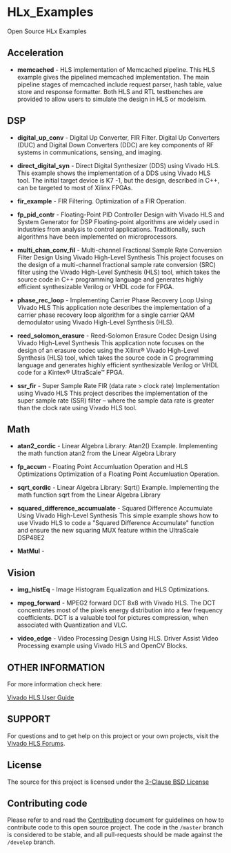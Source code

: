 # HLx_Examples
Open Source HLx Examples

## Acceleration 
- **memcached** - HLS implementation of Memcached pipeline.
  This HLS example gives the pipelined memcached implementation. The main pipeline stages of memcached include request parser, hash table, value store and response formatter. Both HLS and RTL testbenches are provided to allow users to simulate the design in HLS or modelsim.
  
## DSP 
- **digital_up_conv** - Digital Up Converter, FIR Filter.
  Digital Up Converters (DUC) and Digital Down Converters (DDC) are key components of RF systems in communications, sensing, and imaging.

- **direct_digital_syn** - Direct Digital Synthesizer (DDS) using Vivado HLS.
  This example shows the implementation of a DDS using Vivado HLS tool. The initial target device is K7 -1, but the design, described in C++, can be targeted to most of Xilinx FPGAs. 

- **fir_example** - FIR Filtering.
  Optimization of a FIR Operation.

- **fp_pid_contr** - Floating-Point PID Controller Design with Vivado HLS and System Generator for DSP
  Floating-point algorithms are widely used in industries from analysis to control applications. Traditionally, such algorithms have been implemented on microprocessors.
  
- **multi_chan_conv_fil** - Multi-channel Fractional Sample Rate Conversion Filter Design Using Vivado High-Level Synthesis
  This project focuses on the design of a multi-channel fractional sample rate conversion (SRC) filter using the Vivado High-Level Synthesis (HLS) tool, which takes the source code in C\++ programming language and generates highly efficient synthesizable Verilog or VHDL code for FPGA.

- **phase_rec_loop** - Implementing Carrier Phase Recovery Loop Using Vivado HLS 
  This application note describes the implementation of a carrier phase recovery loop algorithm for a single carrier QAM demodulator using Vivado High-Level Synthesis (HLS).
  
- **reed_solomon_erasure** - Reed-Solomon Erasure Codec Design Using Vivado High-Level Synthesis
  This application note focuses on the design of an erasure codec using the Xilinx® Vivado High-Level Synthesis (HLS) tool, which takes the source code in C programming language and generates highly efficient synthesizable Verilog or VHDL code for a Kintex® UltraScale™ FPGA.
  
- **ssr_fir** - Super Sample Rate FIR (data rate > clock rate) Implementation using Vivado HLS
  This project describes the implementation of the super sample rate (SSR) filter – where the sample data rate is greater than the clock rate using Vivado HLS tool.

## Math 
- **atan2_cordic** - Linear Algebra Library: Atan2() Example. 
Implementing the math function atan2 from the Linear Algebra Library 

- **fp_accum** - Floating Point Accumluation Operation and HLS Optimizations
Optimization of a Floating Point Accumluation Operation.

- **sqrt_cordic** - Linear Algebra Library: Sqrt() Example.
Implementing the math function sqrt from the Linear Algebra Library 

- **squared_difference_accumualate** - Squared Difference Accumulate Using Vivado High-Level Synthesis
This simple example shows how to use Vivado HLS to code a "Squared Difference Accumulate" function and ensure the new squaring MUX feature within the UltraScale DSP48E2

- **MatMul** -

## Vision
- **img_histEq** - Image Histogram Equalization and HLS Optimizations.
  
- **mpeg_forward** - MPEG2 forward DCT 8x8  with Vivado HLS.
The DCT concentrates most of the pixels energy distribution into a few frequency coefficients. 
DCT is a valuable tool for pictures compression, when associated with Quantization and VLC.

- **video_edge** - Video Processing Design Using HLS.
Driver Assist Video Processing example using Vivado HLS and OpenCV Blocks.  

## OTHER INFORMATION

For more information check here: 

[Vivado HLS User Guide][]

## SUPPORT

For questions and to get help on this project or your own projects, visit the [Vivado HLS Forums][]. 

## License
The source for this project is licensed under the [3-Clause BSD License][]

## Contributing code
Please refer to and read the [Contributing][] document for guidelines on how to contribute code to this open source project. The code in the `/master` branch is considered to be stable, and all pull-requests should be made against the `/develop` branch.

[Contributing]: CONTRIBUTING.md 
[3-Clause BSD License]: LICENSE.md
[Vivado HLS Forums]: https://forums.xilinx.com/t5/High-Level-Synthesis-HLS/bd-p/hls 
[Vivado HLS User Guide]: http://www.xilinx.com/support/documentation/sw_manuals/xilinx2015_4/ug902-vivado-high-level-synthesis.pdf
